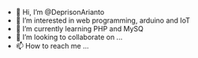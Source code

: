 - 👋 Hi, I’m @DeprisonArianto
- 👀 I’m interested in web programming, arduino and IoT
- 🌱 I’m currently learning PHP and MySQ
- 💞️ I’m looking to collaborate on ...
- 📫 How to reach me ...

<!---
DeprisonArianto/DeprisonArianto is a ✨ special ✨ repository because its `README.md` (this file) appears on your GitHub profile.
You can click the Preview link to take a look at your changes.
--->
